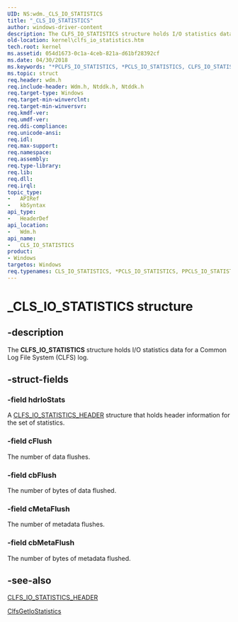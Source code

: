 ```yaml
---
UID: NS:wdm._CLS_IO_STATISTICS
title: "_CLS_IO_STATISTICS"
author: windows-driver-content
description: The CLFS_IO_STATISTICS structure holds I/O statistics data for a Common Log File System (CLFS) log.
old-location: kernel\clfs_io_statistics.htm
tech.root: kernel
ms.assetid: 054d1673-0c1a-4ceb-821a-d61bf28392cf
ms.date: 04/30/2018
ms.keywords: "*PCLFS_IO_STATISTICS, *PCLS_IO_STATISTICS, CLFS_IO_STATISTICS, CLFS_IO_STATISTICS structure [Kernel-Mode Driver Architecture], CLS_IO_STATISTICS, CLS_IO_STATISTICS structure [Kernel-Mode Driver Architecture], PCLFS_IO_STATISTICS, PCLFS_IO_STATISTICS structure pointer [Kernel-Mode Driver Architecture], PCLS_IO_STATISTICS, PCLS_IO_STATISTICS structure pointer [Kernel-Mode Driver Architecture], PPCLFS_IO_STATISTICS, PPCLFS_IO_STATISTICS structure pointer [Kernel-Mode Driver Architecture], PPCLS_IO_STATISTICS, PPCLS_IO_STATISTICS structure pointer [Kernel-Mode Driver Architecture], _CLS_IO_STATISTICS, kernel.clfs_io_statistics, kstruct_a_2e43db78-8c4e-462f-ad85-8c799be2f2e3.xml, wdm/CLFS_IO_STATISTICS, wdm/CLS_IO_STATISTICS, wdm/PCLFS_IO_STATISTICS, wdm/PCLS_IO_STATISTICS, wdm/PPCLFS_IO_STATISTICS, wdm/PPCLS_IO_STATISTICS"
ms.topic: struct
req.header: wdm.h
req.include-header: Wdm.h, Ntddk.h, Ntddk.h
req.target-type: Windows
req.target-min-winverclnt: 
req.target-min-winversvr: 
req.kmdf-ver: 
req.umdf-ver: 
req.ddi-compliance: 
req.unicode-ansi: 
req.idl: 
req.max-support: 
req.namespace: 
req.assembly: 
req.type-library: 
req.lib: 
req.dll: 
req.irql: 
topic_type:
-	APIRef
-	kbSyntax
api_type:
-	HeaderDef
api_location:
-	Wdm.h
api_name:
-	CLS_IO_STATISTICS
product:
- Windows
targetos: Windows
req.typenames: CLS_IO_STATISTICS, *PCLS_IO_STATISTICS, PPCLS_IO_STATISTICS
---
```


# _CLS_IO_STATISTICS structure


## -description


The <b>CLFS_IO_STATISTICS</b> structure holds I/O statistics data for a Common Log File System (CLFS) log. 


## -struct-fields




### -field hdrIoStats

A <a href="https://msdn.microsoft.com/library/windows/hardware/ff541798">CLFS_IO_STATISTICS_HEADER</a> structure that holds header information for the set of statistics.


### -field cFlush

The number of data flushes.


### -field cbFlush

The number of bytes of data flushed.


### -field cMetaFlush

The number of metadata flushes.


### -field cbMetaFlush

The number of bytes of metadata flushed. 


## -see-also




<a href="https://msdn.microsoft.com/library/windows/hardware/ff541798">CLFS_IO_STATISTICS_HEADER</a>



<a href="https://msdn.microsoft.com/library/windows/hardware/ff541557">ClfsGetIoStatistics</a>
 

 

